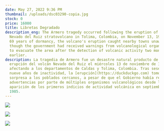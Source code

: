 ```yaml
---
date: May 27, 2022 9:36 PM
thumbnail: /uploads/dsc03290-copia.jpg
stock: 0
price: 16000
title: Libretas Degradado
description_eng: The Armero tragedy occurred following the eruption of the
  Nevado del Ruiz stratovolcano in Tolima, Colombia, on November 13, 1985. After
  69 years of dormancy, the volcano's eruption caught nearby towns unaware, even
  though the government had received warnings from volcanological organizations
  to evacuate the area after the detection of volcanic activity two months
  earlier.
description: La tragedia de Armero fue un desastre natural producto de la
  erupción del volcán Nevado del Ruiz el miércoles 13 de noviembre de 1985,
  afectando a los departamentos de Caldas y Tolima, Colombia. Tras sesenta y
  nueve años de inactividad, la [erupción](https://duckduckgo.com) tomó por
  sorpresa a los poblados cercanos, a pesar de que el Gobierno había recibido
  advertencias por parte de múltiples organismos vulcanológicos desde la
  aparición de los primeros indicios de actividad volcánica en septiembre de
  1985.
---
```

<div>

![](/uploads/dsc03341-copia.jpg)

</div>

<div>

![](/uploads/dsc03339-copia.jpg)

</div>

<div>

![](/uploads/dsc03308-detalle.jpg)